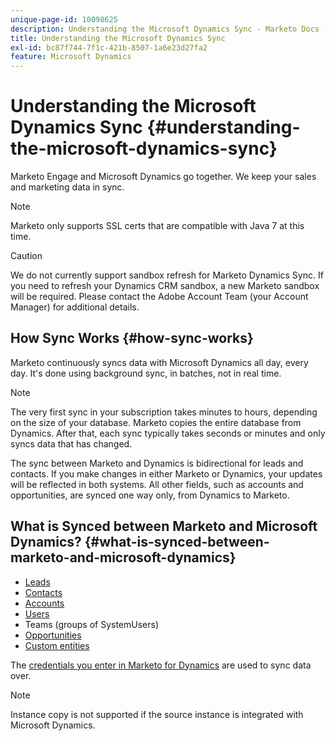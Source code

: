 ```yaml
---
unique-page-id: 10098625
description: Understanding the Microsoft Dynamics Sync - Marketo Docs - Product Documentation
title: Understanding the Microsoft Dynamics Sync
exl-id: bc87f744-7f1c-421b-8507-1a6e23d27fa2
feature: Microsoft Dynamics
---
```

# Understanding the Microsoft Dynamics Sync {#understanding-the-microsoft-dynamics-sync}

Marketo Engage and Microsoft Dynamics go together. We keep your sales and marketing data in sync.

>[!NOTE]
>
>Marketo only supports SSL certs that are compatible with Java 7 at this time.

>[!CAUTION]
>
>We do not currently support sandbox refresh for Marketo Dynamics Sync. If you need to refresh your Dynamics CRM sandbox, a new Marketo sandbox will be required. Please contact the Adobe Account Team (your Account Manager) for additional details.

## How Sync Works {#how-sync-works}

Marketo continuously syncs data with Microsoft Dynamics all day, every day. It's done using background sync, in batches, not in real time.

>[!NOTE]
>
>The very first sync in your subscription takes minutes to hours, depending on the size of your database. Marketo copies the entire database from Dynamics. After that, each sync typically takes seconds or minutes and only syncs data that has changed.

The sync between Marketo and Dynamics is bidirectional for leads and contacts. If you make changes in either Marketo or Dynamics, your updates will be reflected in both systems. All other fields, such as accounts and opportunities, are synced one way only, from Dynamics to Marketo.

## What is Synced between Marketo and Microsoft Dynamics? {#what-is-synced-between-marketo-and-microsoft-dynamics}

* [Leads](/help/marketo/product-docs/crm-sync/microsoft-dynamics-sync/microsoft-dynamics-sync-details/microsoft-dynamics-sync-lead-sync.md)
* [Contacts](/help/marketo/product-docs/crm-sync/microsoft-dynamics-sync/microsoft-dynamics-sync-details/microsoft-dynamics-sync-contact-sync.md)
* [Accounts](/help/marketo/product-docs/crm-sync/microsoft-dynamics-sync/microsoft-dynamics-sync-details/microsoft-dynamics-sync-account-sync.md)
* [Users](/help/marketo/product-docs/crm-sync/microsoft-dynamics-sync/microsoft-dynamics-sync-details/microsoft-dynamics-sync-user-sync.md)
* Teams (groups of SystemUsers)
* [Opportunities](/help/marketo/product-docs/crm-sync/microsoft-dynamics-sync/microsoft-dynamics-sync-details/microsoft-dynamics-sync-opportunity-sync.md)
* [Custom entities](/help/marketo/product-docs/crm-sync/microsoft-dynamics-sync/microsoft-dynamics-sync-details/enable-sync-for-a-custom-entity.md)

The [credentials you enter in Marketo for Dynamics](/help/marketo/product-docs/crm-sync/microsoft-dynamics-sync/sync-setup/microsoft-dynamics-365-with-ropc-connection/step-2-of-4-set-up.md) are used to sync data over.

>[!NOTE]
>
>Instance copy is not supported if the source instance is integrated with Microsoft Dynamics.
